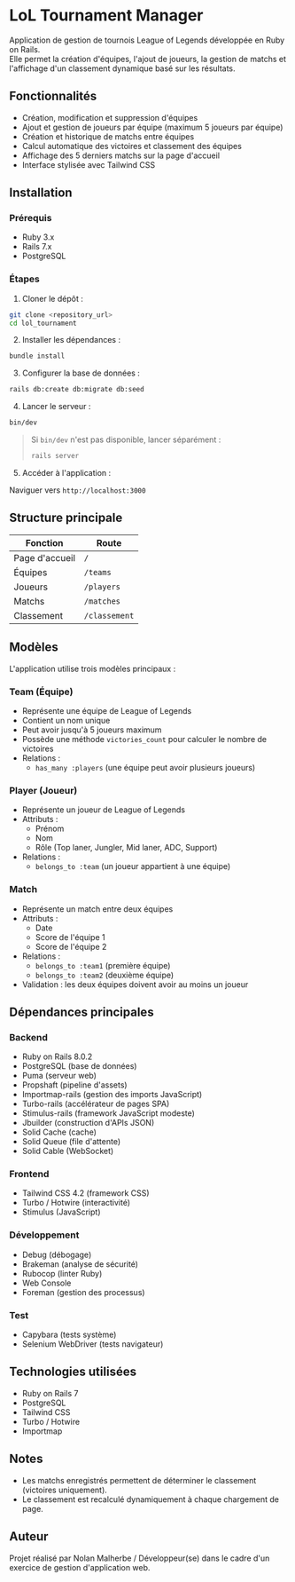 # LoL Tournament Manager

Application de gestion de tournois League of Legends développée en Ruby on Rails.  
Elle permet la création d'équipes, l'ajout de joueurs, la gestion de matchs et l'affichage d'un classement dynamique basé sur les résultats.

## Fonctionnalités

- Création, modification et suppression d'équipes
- Ajout et gestion de joueurs par équipe (maximum 5 joueurs par équipe)
- Création et historique de matchs entre équipes
- Calcul automatique des victoires et classement des équipes
- Affichage des 5 derniers matchs sur la page d'accueil
- Interface stylisée avec Tailwind CSS

## Installation

### Prérequis

- Ruby 3.x
- Rails 7.x
- PostgreSQL

### Étapes

1. Cloner le dépôt :

```bash
git clone <repository_url>
cd lol_tournament
```

2. Installer les dépendances :

```bash
bundle install
```

3. Configurer la base de données :

```bash
rails db:create db:migrate db:seed
```

4. Lancer le serveur :

```bash
bin/dev
```

> Si `bin/dev` n'est pas disponible, lancer séparément :
>
> ```bash
> rails server
> ```

5. Accéder à l'application :

Naviguer vers `http://localhost:3000`

## Structure principale

| Fonction       | Route         |
| -------------- | ------------- |
| Page d'accueil | `/`           |
| Équipes        | `/teams`      |
| Joueurs        | `/players`    |
| Matchs         | `/matches`    |
| Classement     | `/classement` |

## Modèles

L'application utilise trois modèles principaux :

### Team (Équipe)

- Représente une équipe de League of Legends
- Contient un nom unique
- Peut avoir jusqu'à 5 joueurs maximum
- Possède une méthode `victories_count` pour calculer le nombre de victoires
- Relations :
  - `has_many :players` (une équipe peut avoir plusieurs joueurs)

### Player (Joueur)

- Représente un joueur de League of Legends
- Attributs :
  - Prénom
  - Nom
  - Rôle (Top laner, Jungler, Mid laner, ADC, Support)
- Relations :
  - `belongs_to :team` (un joueur appartient à une équipe)

### Match

- Représente un match entre deux équipes
- Attributs :
  - Date
  - Score de l'équipe 1
  - Score de l'équipe 2
- Relations :
  - `belongs_to :team1` (première équipe)
  - `belongs_to :team2` (deuxième équipe)
- Validation : les deux équipes doivent avoir au moins un joueur

## Dépendances principales

### Backend

- Ruby on Rails 8.0.2
- PostgreSQL (base de données)
- Puma (serveur web)
- Propshaft (pipeline d'assets)
- Importmap-rails (gestion des imports JavaScript)
- Turbo-rails (accélérateur de pages SPA)
- Stimulus-rails (framework JavaScript modeste)
- Jbuilder (construction d'APIs JSON)
- Solid Cache (cache)
- Solid Queue (file d'attente)
- Solid Cable (WebSocket)

### Frontend

- Tailwind CSS 4.2 (framework CSS)
- Turbo / Hotwire (interactivité)
- Stimulus (JavaScript)

### Développement

- Debug (débogage)
- Brakeman (analyse de sécurité)
- Rubocop (linter Ruby)
- Web Console
- Foreman (gestion des processus)

### Test

- Capybara (tests système)
- Selenium WebDriver (tests navigateur)

## Technologies utilisées

- Ruby on Rails 7
- PostgreSQL
- Tailwind CSS
- Turbo / Hotwire
- Importmap

## Notes

- Les matchs enregistrés permettent de déterminer le classement (victoires uniquement).
- Le classement est recalculé dynamiquement à chaque chargement de page.

## Auteur

Projet réalisé par Nolan Malherbe / Développeur(se) dans le cadre d'un exercice de gestion d'application web.
